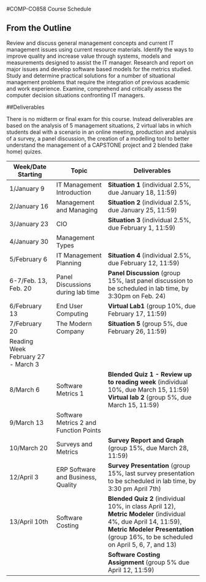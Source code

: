 #COMP-CO858 Course Schedule

## From the Outline

Review and discuss general management concepts and current IT management issues using current resource materials. Identify the ways to improve quality and increase value through systems, models and measurements designed to assist the IT manager. Research and report on major issues and develop software based models for the metrics studied. Study and determine practical solutions for a number of situational management problems that require the integration of previous academic and work experience. Examine, comprehend and critically assess the computer decision situations confronting IT managers.

##Deliverables

There is no midterm or final exam for this course. Instead deliverables are based on the analysis of 5 management situations, 2 virtual labs in which students deal with a scenario in an online meeting, production and analysis of a survey, a panel discussion, the creation of a modelling tool to better understand the management of a CAPSTONE project and 2 blended (take home) quizes.

|Week/Date Starting|Topic|Deliverables|
|----|---|---
|1/January 9|IT Management Introduction|**Situation 1** (individual 2.5%, due January 18, 11:59)|
|2/January 16|Management and Managing|**Situation 2** (individual 2.5%, due January 25, 11:59)|
|3/January 23|CIO|**Situation 3** (individual 2.5%, due February 1, 11:59)|
|4/January 30|Management Types||
|5/February 6|IT Management Planning|**Situation 4** (individual 2.5%, due February 12, 11:59)|
|6-7/Feb. 13, Feb. 20|Panel Discussions during lab time|**Panel Discussion** (group 15%, last panel discussion to be scheduled in lab time, by 3:30pm on Feb. 24)|
|6/February 13|End User Computing|**Virtual Lab1** (group 10%, due February 17, 11:59)|
|7/February 20|The Modern Company|**Situation 5** (group 5%, due February 26, 11:59)|
|Reading Week February 27 - March 3|||
|8/March 6|Software Metrics 1|**Blended Quiz 1 - Review up to reading week** (individual 10%, due March 15, 11:59) **Virtual lab 2** (group 5%, due March 15, 11:59)|
|9/March 13|Software Metrics 2 and Function Points||
|10/March 20|Surveys and Metrics|**Survey Report and Graph** (group 15%, due March 28, 11:59)|
|12/April 3|ERP Software and Business, Quality|**Survey Presentation** (group 15%, last survey presentation to be scheduled in lab time, by  3:30 pm April 7th)|
|13/April 10th|Software Costing|**Blended Quiz 2** (individual 10%, in class April 12), **Metric Modeler** (individual 4%, due April 14, 11:59), **Metric Modeler Presentation** (group 16%, to be scheduled on April 5, 6, 7, and 13)|
|||**Software Costing Assignment** (group 5% due April 12, 11:59)|

